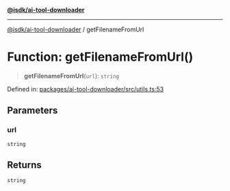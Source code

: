 [**@isdk/ai-tool-downloader**](../README.md)

***

[@isdk/ai-tool-downloader](../globals.md) / getFilenameFromUrl

# Function: getFilenameFromUrl()

> **getFilenameFromUrl**(`url`): `string`

Defined in: [packages/ai-tool-downloader/src/utils.ts:53](https://github.com/isdk/ai-tool-download.js/blob/7a4c0812ca18d551acb75853ed2757a99829977f/src/utils.ts#L53)

## Parameters

### url

`string`

## Returns

`string`
